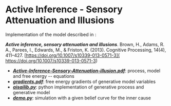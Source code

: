 # Active Inference - Sensory Attenuation and Illusions


Implementation of the model described in :

***Active inference, sensory attenuation and illusions***. Brown, H., Adams, R. A., Parees, I., Edwards, M., & Friston, K. (2013). Cognitive Processing, 14(4), 411–427. [https://doi.org/10.1007/s10339-013-0571-3]( https://doi.org/10.1007/s10339-013-0571-3)


* ***[Active-Inference-Sensory-Attenuation-illusion.pdf](Active-Inference-Sensory-Attenuation-illusion.pdf)***: process, model and free energy -- equations
* ***[gradients.pdf](gradients.pdf)***: free energy gradients of generative model variables
* ***[aisailib.py](aisailib.py)***: python implementation of generative process and generative model
* ***[demo.py](demo.py)***: simulation with a given belief curve for the inner cause
